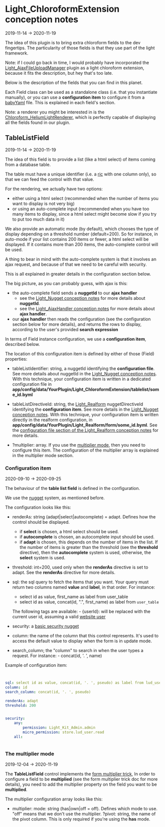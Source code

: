 Light_ChloroformExtension conception notes
==============
2019-11-14 -> 2020-11-19



The idea of this plugin is to bring extra chloroform fields to the dev fingertips.
The particularity of those fields is that they use part of the light framework.


Note: if I could go back in time, I would probably have incorporated the [Light_AjaxFileUploadManager](https://github.com/lingtalfi/Light_AjaxFileUploadManager) plugin
as a light chloroform extension, because it fits the description, but hey that's too late.



Below is the description of the fields that you can find in this planet.


Each Field class can be used as a standalone class (i.e. that you instantiate manually), or you can use a **configuration item**
to configure it from a [babyYaml](https://github.com/lingtalfi/BabyYaml) file. 
This is explained in each field's section.



Note: a renderer you might be interested in is the [Chloroform_HeliumLightRenderer](https://github.com/lingtalfi/Chloroform_HeliumLightRenderer), which is perfectly capable of 
displaying all the fields found in our plugin.





TableListField
---------------
2019-11-14 -> 2020-11-19


The idea of this field is to provide a list (like a html select) of items coming from a database table.

The table must have a unique identifier (i.e. a [ric](https://github.com/lingtalfi/NotationFan/blob/master/ric.md) with one column only),
so that we can feed the control with that value.




For the rendering, we actually have two options:

- either using a html select (recommended when the number of items you want to display is not very big)
- or using an auto-complete input (recommended when you have too many items to display, since a html select might become slow if you try to put too much data in it)


We also provide an automatic mode (by default), which chooses the type of display depending on a threshold number (default=200).
So for instance, in auto-mode if your list contains 200 items or fewer, a html select will be displayed. If it contains more than 200 items, the auto-complete control will be used.


A thing to bear in mind with the auto-complete system is that it involves an ajax request, and because of that we need to be careful with security.

This is all explained in greater details in the configuration section below.

The big picture, as you can probably guess, with ajax is this:

- the auto-complete field sends a **nuggetId** to our **ajax handler**
    - see the [Light_Nugget conception notes](https://github.com/lingtalfi/Light_Nugget/blob/master/doc/pages/conception-notes.md) for more details about **nuggetId**.
    - see the [Light_AjaxHandler conception notes](https://github.com/lingtalfi/Light_AjaxHandler/blob/master/doc/pages/conception-notes.md) for more details about **ajax handler**.
- our **ajax handler** then reads the configuration (see the configuration section below for more details), and returns the rows to display, according to the user's provided **search expression**    





In terms of Field instance configuration, we use a **configuration item**, described below.

The location of this configuration item is defined by either of those (Field) properties:

- tableListIdentifier: string, a nuggetId identifying the **configuration file**. See more details about nuggetId in the [Light_Nugget conception notes](https://github.com/lingtalfi/Light_Nugget/blob/master/doc/pages/conception-notes.md).
    With this technique, your configuration item is written in a dedicated configuration file in **app/config/data/YourPlugin/Light_ChloroformExtension/tablelist/some_id.byml**
    
- tableListDirectiveId: string, the [Light_Realform](https://github.com/lingtalfi/Light_Realform) nuggetDirectiveId identifying the **configuration item**. See more details in the [Light_Nugget conception notes](https://github.com/lingtalfi/Light_Nugget/blob/master/doc/pages/conception-notes.md).
    With this technique, your configuration item is written directly in the realform configuration, in **app/config/data/YourPlugin/Light_Realform/form/some_id.byml**.
    See the [configuration file section of the Light_Realform conception notes](https://github.com/lingtalfi/Light_Realform/blob/master/doc/pages/2020/conception-notes.md#the-configuration-file) for more details.    

- ?multiplier: array. If you use the [multiplier mode](#the-multiplier-mode), then you need to configure this item.
    The configuration of the multiplier array is explained in the multiplier mode section.                 





### Configuration item
2020-09-10 -> 2020-09-25


The behaviour of the **table list field** is defined in the configuration.

We use the [nugget](https://github.com/lingtalfi/Light_Nugget) system, as mentioned before.

The configuration looks like this:



- renderAs: string (adapt|select|autocomplete) = adapt.
    Defines how the control should be displayed.
    - if **select** is chosen, a html select should be used.         
    - if **autocomplete** is chosen, an autocomplete input should be used.       
    - if **adapt** is chosen, this depends on the number of items in the list.
    If the number of items is greater than the threshold (see the **threshold** directive),
    then the **autocomplete** system is used, otherwise, the **select** system is used.       


- threshold: int=200, used only when the **renderAs** directive is set to adapt. 
    See the **renderAs** directive for more details.
    


- sql: the sql query to fetch the items that you want.
    Your query must return two columns named **value** and **label**, in that order. For instance: 
   
    - select id as value, first_name as label from user_table
    - select id as value, concat(id, ".", first_name) as label from `user_table`
    
    The following tags are available:
        - {userId}: will be replaced with the current user id, assuming a valid [website user](https://github.com/lingtalfi/Light_User/blob/master/doc/api/Ling/Light_User/LightWebsiteUser.md)
        
        

- security: a [basic security nugget](https://github.com/lingtalfi/TheBar/blob/master/discussions/basic-security-nugget.md)


- column: the name of the column that this control represents.
        It's used to access the default value to display when the form is in update mode.
            
- search_column; the "column" to search in when the user types a request.
            For instance:
                - concat(id, '. ', name)                                          
                



Example of configuration item:

```yaml


sql: select id as value, concat(id, '. ', pseudo) as label from lud_user
column: id
search_column: concat(id, '. ', pseudo)

renderAs: adapt
threshold: 200


security:
    any:
        permission: Light_Kit_Admin.admin
        micro_permission: store.lud_user.read
    all:



```




### The multiplier mode
2019-12-04 -> 2020-11-19

The **TableListField** control implements the [form multiplier trick](https://github.com/lingtalfi/TheBar/blob/master/discussions/form-multiplier.md),
In order to configure a field to be **multiplied** (see the form multiplier trick doc for more details), you need to add the multiplier property on the field you want to be **multiplied**.

The multiplier configuration array looks like this:

- multiplier:
    mode: string (has|own|off = off). Defines which mode to use. "off" means that we don't use the multiplier.
    ?pivot: string, the name of the pivot column. This is only required if you're using the **has** mode.
    
    





     


 








 


















 






 





